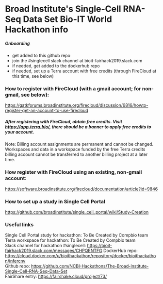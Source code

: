 # Broad Institute's Single-Cell RNA-Seq Data Set Bio-IT World Hackathon info

##### Onboarding
* get added to this github repo
* join the #singlecell slack channel at bioit-fairhack2019.slack.com
* if needed, get added to the dockerhub repo
* if needed, set up a Terra account with free credits (through FireCloud at this time, see below)

### How to register with FireCloud (with a gmail account; for non-gmail, see below):
https://gatkforums.broadinstitute.org/firecloud/discussion/6816/howto-register-get-an-account-to-use-firecloud  
##### After registering with FireCloud, obtain free credits. Visit https://app.terra.bio/, there should be a banner to apply free credits to your account.  
Note: Billing account assignments are permanent and cannot be changed. Workspaces and data in a workspace funded by the free Terra credits billing account cannot be transferred to another billing project at a later time.

### How register with FireCloud using an existing, non-gmail account:
https://software.broadinstitute.org/firecloud/documentation/article?id=9846

### How to set up a study in Single Cell Portal 
https://github.com/broadinstitute/single_cell_portal/wiki/Study-Creation

### Useful links
Single Cell Portal study for hackathon: To Be Created by Compbio team  
Terra workspace for hackathon: To Be Created by Compbio team  
Slack channel for hackathon #singlecell: https://bioit-fairhack2019.slack.com/messages/CHPQENTFG
DockerHub repo: https://cloud.docker.com/u/bioithackathon/repository/docker/bioithackathon/infercnv  
Github repo: https://github.com/NCBI-Hackathons/The-Broad-Institute-Single-Cell-RNA-Seq-Data-Set  
FairShare entry: https://fairshake.cloud/project/73/  
